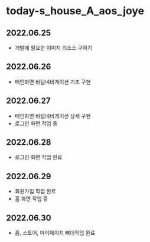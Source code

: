 # today-s_house_A_aos_joye

## 2022.06.25
+ 개발에 필요한 이미지 리소스 구하기

## 2022.06.26
+ 메인화면 바텀네비게이션 기초 구현

## 2022.06.27
+ 메인화면 바텀네비게이션 상세 구현 
+ 로그인 화면 작업 중

## 2022.06.28
+ 로그인 화면 작업 완료

## 2022.06.29
+ 회원가입 작업 완료
+ 홈 화면 작업 중

## 2022.06.30
+ 홈, 스토어, 마이페이지 뼈대작업 완료